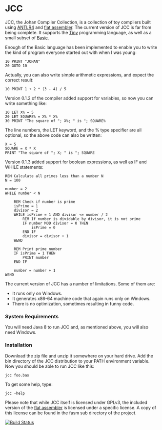 # JCC

JCC, the Johan Compiler Collection, is a collection of toy compilers built using 
[ANTLR4](http://www.antlr.org) and [flat assembler](http://flatassembler.net). 
The current version of JCC is far from being complete. It supports the 
[Tiny](https://en.wikipedia.org/wiki/Tiny_programming_language) programming language, 
as well as a small subset of [Basic](https://en.wikipedia.org/wiki/BASIC).

Enough of the Basic language has been implemented to enable you to write the kind of
program everyone started out with when I was young:

    10 PRINT "JOHAN"
    20 GOTO 10

Actually, you can also write simple arithmetic expressions, and expect the correct 
result:

    10 PRINT 1 + 2 * (3 - 4) / 5

Version 0.1.2 of the compiler added support for variables, so now you can write something 
like:

    10 LET X% = 5
    20 LET SQUARE% = X% * X%
    30 PRINT "The square of "; X%; " is "; SQUARE%

The line numbers, the LET keyword, and the % type specifier are all optional, so the above code can also
be written:

    X = 5
    SQUARE = X * X
    PRINT "The square of "; X; " is "; SQUARE

Version 0.1.3 added support for boolean expressions, as well as IF and WHILE statements:

```vb.net
REM Calculate all primes less than a number N
N = 100

number = 2
WHILE number < N

    REM Check if number is prime
    isPrime = 1
    divisor = 2
    WHILE isPrime = 1 AND divisor <= number / 2
        REM If number is dividable by divisor, it is not prime
        IF number MOD divisor = 0 THEN
            isPrime = 0
        END IF
        divisor = divisor + 1
    WEND

    REM Print prime number
    IF isPrime = 1 THEN
        PRINT number
    END IF

    number = number + 1
WEND
```

The current version of JCC has a number of limitations. Some of them are:

* It runs only on Windows.
* It generates x86-64 machine code that again runs only on Windows.
* There is no optimization, sometimes resulting in funny code.

### System Requirements

You will need Java 8 to run JCC and, as mentioned above, you will also need Windows.

### Installation

Download the zip file and unzip it somewhere on your hard drive. Add the bin directory 
of the JCC distribution to your PATH environment variable. Now you should be able to 
run JCC like this:

    jcc foo.bas

To get some help, type:

    jcc -help

Please note that while JCC itself is licensed under GPLv3, the included version of 
the [flat assembler](http://flatassembler.net) is licensed under a specific license.
A copy of this license can be found in the fasm sub directory of the project.

[![Build Status](https://travis-ci.org/dykstrom/jcc.svg?branch=master)](https://travis-ci.org/dykstrom/jcc)
